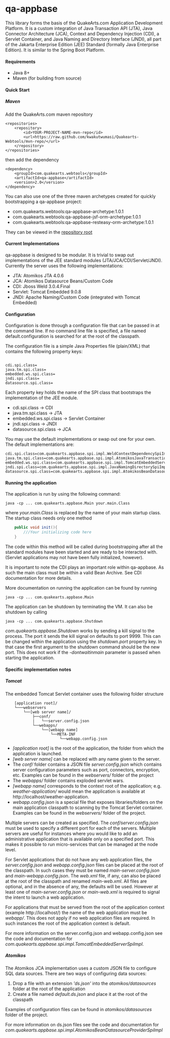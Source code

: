 # qa-appbase

This library forms the basis of the QuakeArts.com Application Development Platform. It is a custom integration of Java Transaction API (JTA), Java Connector Architecture (JCA), Context and Dependency Injection (CDI), a Servlet Container, and Java Naming and Directory Interface (JNDI), all part of the Jakarta Enterprise Edition (JEE) Standard (formally Java Enterprise Edition). It is similar to the Spring Boot Platform.

#### Requirements

* Java 8+
* Maven (for building from source)

#### Quick Start

##### Maven
Add the QuakeArts.com maven repository

```
<repositories>
    <repository>
        <id>YOUR-PROJECT-NAME-mvn-repo</id>
        <url>https://raw.github.com/kwakutwumasi/Quakearts-Webtools/mvn-repo/</url>
    </repository>
</repositories>

```

then add the dependency

```
<dependency>
	<groupId>com.quakearts.webtools</groupId>
	<artifactId>qa-appbase</artifactId>
	<version>2.0</version>
</dependency>

```

You can also use one of the three maven archetypes created for quickly bootstrapping a qa-appbase project:

* com.quakearts.webtools:qa-appbase-archetype:1.0.1
* com.quakearts.webtools:qa-appbase-jsf-orm-archetype:1.0.1
* com.quakearts.webtools:qa-appbase-resteasy-orm-archetype:1.0.1

They can be viewed in the [repository root](/kwakutwumasi/Quakearts-Webtools)

#### Current Implementations

qa-appbase is designed to be modular. It is trivial to swap out implementations of the JEE standard modules (JTA/JCA/CDI/Servlet/JNDI). Currently the server uses the following implementations:

* JTA: Atomikos JTA 4.0.6
* JCA: Atomikos Datasource Beans/Custom Code
* CDI: Jboss Weld 3.0.4.Final
* Servlet: Tomcat Embedded 9.0.8
* JNDI: Apache Naming/Custom Code (integrated with Tomcat Embedded)

#### Configuration

Configuration is done through a configuration file that can be passed in at the command line. If no command line file is specified, a file named default.configuration is searched for at the root of the classpath.

The configuration file is a simple Java Properties file (plain/XML) that contains the following property keys:

```

cdi.spi.class=
java.tm.spi.class=
embedded.ws.spi.class=
jndi.spi.class=
datasource.spi.class=

```

Each property key holds the name of the SPI class that bootstraps the implementation of the JEE module.

* cdi.spi.class -> CDI
* java.tm.spi.class -> JTA
* embedded.ws.spi.class -> Servlet Container
* jndi.spi.class -> JNDI
* datasource.spi.class -> JCA 

You may use the default implementations or swap out one for your own.
The default implementations are: 

```
cdi.spi.class=com.quakearts.appbase.spi.impl.WeldContextDependencySpiImpl
java.tm.spi.class=com.quakearts.appbase.spi.impl.AtomikosJavaTransactionManagerSpiImpl
embedded.ws.spi.class=com.quakearts.appbase.spi.impl.TomcatEmbeddedServerSpiImpl
jndi.spi.class=com.quakearts.appbase.spi.impl.JavaNamingDirectorySpiImpl
datasource.spi.class=com.quakearts.appbase.spi.impl.AtomikosBeanDatasourceProviderSpiImpl
```

#### Running the application

The application is run by using the following command:

```
java -cp ... com.quakearts.appbase.Main your.main.Class
```

where _your.main.Class_ is replaced by the name of your main startup class. The startup class needs only one method

```java
	public void init(){
		///Your initializing code here
	}
```

The code within this method will be called during bootstrapping after all the standard modules have been started and are ready to be interacted with. (Servlet applications may not have been fully initialized, however).

It is important to note the CDI plays an important role within qa-appbase. As such the main class must be within a valid Bean Archive. See CDI documentation for more details.

More documentation on running the application can be found by running 

```
java -cp ... com.quakearts.appbase.Main
```

The application can be shutdown by terminating the VM. It can also be shutdown by calling 

```
java -cp ... com.quakearts.appbase.Shutdown
```

_com.quakearts.appbase.Shutdown_ works by sending a kill signal to the process. The port it sends the kill signal on defaults to port 9999. This can be changed within the application using the _shutdown.port_ property key. In that case the first argument to the shutdown command should be the new port. This does not work if the _-dontwaitinmain_ parameter is passed when starting the application.

#### Specific implementation notes

##### Tomcat

The embedded Tomcat Servlet container uses the following folder structure

```
	[application root]/
	└───webservers
		└──[web server name]/
			├──conf/
			|	└──server.config.json
			└──webapps/
				└──[webapp name]
					└──META-INF
						└──webapp.config.json
```

* _[application root]_ is the root of the application, the folder from which the application is launched. 
* _[web server name]_ can be replaced with any name given to the server. 
* The _conf/_ folder contains a JSON file _server.config.json_ which contains server configuration parameters such as port, connectors, encryption, etc. Examples can be found in the _webservers/_ folder of the project
* The _webapps/_ folder contains exploded servlet wars. 
* _[webapp name]_ corresponds to the context root of the application; e.g. _weather-application/_ would mean the application is available at http://localhost/weather-application. 
* _webapp.config.json_ is a special file that exposes libraries/folders on the main application classpath to scanning by the Tomcat Servlet container. Examples can be found in the _webservers/_ folder of the project.

Multiple servers can be created as specified. The _conf/server.config.json_ must be used to specify a different port for each of the servers. 
Multiple servers are useful for instances where you would like to add an administrative application that is available only on a specified port. This makes it possible to run micro-services that can be managed at the node level.

For Servlet applications that do not have any web application files, the _server.config.json_ and _webapp.config.json_ files can be placed at the root of the classpath. In such cases they must be named _main-server.config.json_ and _main-webapp.config.json_. The _web.xml_ file, if any, can also be placed at the root of the classpath and renamed _main-web.xml_. All files are optional, and in the absence of any, the defaults will be used. However at least one of _main-server.config.json_ or _main-web.xml_ is required to signal the intent to launch a web application.

For applications that must be served from the root of the application context (example http://localhost/) the name of the web application must be _webapp/_. This does not apply if no web application files are required. In such instances the root of the application context is default.

For more information on the server.config.json and webapp.config.json see the code and documentation for _com.quakearts.appbase.spi.impl.TomcatEmbeddedServerSpiImpl_.

##### Atomikos

The Atomikos JCA implementation uses a custom JSON file to configure SQL data sources. There are two ways of configuring data sources:

1. Drop a file with an extension _'ds.json'_ into the _atomikos/datasources_ folder at the root of the application
2. Create a file named _default.ds.json_ and place it at the root of the classpath

Examples of configuration files can be found in _atomikos/datasources_ folder of the project.

For more information on ds.json files see the code and documentation for _com.quakearts.appbase.spi.impl.AtomikosBeanDatasourceProviderSpiImpl_